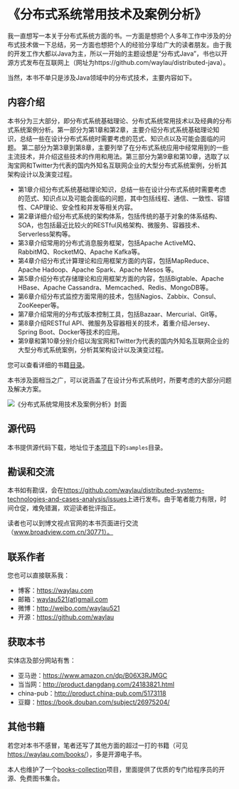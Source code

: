 # 《分布式系统常用技术及案例分析》

我一直想写一本关于分布式系统方面的书。一方面是想把个人多年工作中涉及的分布式技术做一下总结，另一方面也想把个人的经验分享给广大的读者朋友。由于我的开发工作大都以Java为主，所以一开始的主题设想是“分布式Java”，书也以开源方式发布在互联网上（网址为https://github.com/waylau/distributed-java）。

当然，本书不单只是涉及Java领域中的分布式技术，主要内容如下。

## 内容介绍

本书分为三大部分，即分布式系统基础理论、分布式系统常用技术以及经典的分布式系统案例分析。第一部分为第1章和第2章，主要介绍分布式系统基础理论知识，总结一些在设计分布式系统时需要考虑的范式、知识点以及可能会面临的问题。 第二部分为第3章到第8章，主要列举了在分布式系统应用中经常用到的一些主流技术，并介绍这些技术的作用和用法。第三部分为第9章和第10章，选取了以淘宝网和Twitter为代表的国内外知名互联网企业的大型分布式系统案例，分析其架构设计以及演变过程。

* 第1章介绍分布式系统基础理论知识，总结一些在设计分布式系统时需要考虑的范式、知识点以及可能会面临的问题，其中包括线程、通信、一致性、容错性、CAP理论、安全性和并发等相关内容。
* 第2章详细介绍分布式系统的架构体系，包括传统的基于对象的体系结构、SOA，也包括最近比较火的RESTful风格架构、微服务、容器技术、Serverless架构等。
* 第3章介绍常用的分布式消息服务框架，包括Apache ActiveMQ、RabbitMQ、RocketMQ、Apache Kafka等。
* 第4章介绍分布式计算理论和应用框架方面的内容，包括MapReduce、Apache Hadoop、Apache Spark、Apache Mesos 等。
* 第5章介绍分布式存储理论和应用框架方面的内容，包括Bigtable、Apache HBase、Apache Cassandra、Memcached、Redis、MongoDB等。
* 第6章介绍分布式监控方面常用的技术，包括Nagios、Zabbix、Consul、ZooKeeper等。
* 第7章介绍常用的分布式版本控制工具，包括Bazaar、Mercurial、Git等。
* 第8章介绍RESTful API、微服务及容器相关的技术，着重介绍Jersey、Spring Boot、Docker等技术的应用。
* 第9章和第10章分别介绍以淘宝网和Twitter为代表的国内外知名互联网企业的大型分布式系统案例，分析其架构设计以及演变过程。

您可以查看详细的书籍[目录](SUMMARY.md)。

本书涉及面相当之广，可以说涵盖了在设计分布式系统时，所要考虑的大部分问题及解决方案。

![《分布式系统常用技术及案例分析》封面](https://cloud.githubusercontent.com/assets/3233966/23100754/bb13b9a2-f6c3-11e6-874c-7a2a0cb50958.jpg)
## 源代码

本书提供源代码下载，地址位于[本项目](https://github.com/waylau/distributed-systems-technologies-and-cases-analysis)下的`samples`目录。

## 勘误和交流
本书如有勘误，会在<https://github.com/waylau/distributed-systems-technologies-and-cases-analysis/issues>上进行发布。由于笔者能力有限，时间仓促，难免错漏，欢迎读者批评指正。

读者也可以到博文视点官网的本书页面进行交流（www.broadview.com.cn/30771）。

## 联系作者

您也可以直接联系我：

* 博客：https://waylau.com
* 邮箱：[waylau521(at)gmail.com](mailto:waylau521@gmail.com)
* 微博：http://weibo.com/waylau521
* 开源：https://github.com/waylau

## 获取本书

实体店及部分网站有售：

* 亚马逊：<https://www.amazon.cn/dp/B06X3RJMGC>
* 当当网：<http://product.dangdang.com/24183821.html>
* china-pub：<http://product.china-pub.com/5173118>
* 豆瓣：<https://book.douban.com/subject/26975204/>

## 其他书籍

若您对本书不感冒，笔者还写了其他方面的超过一打的书籍（可见<https://waylau.com/books/>），多是开源电子书。

本人也维护了一个[books-collection](https://github.com/waylau/books-collection)项目，里面提供了优质的专门给程序员的开源、免费图书集合。